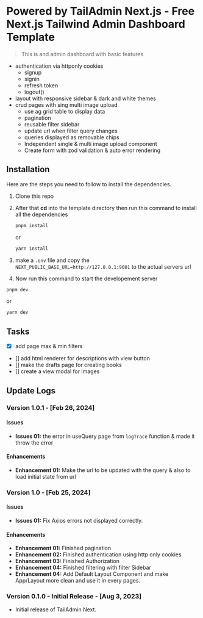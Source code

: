 # Powered by TailAdmin Next.js - Free Next.js Tailwind Admin Dashboard Template

> This is and admin dashboard with basic features
- authentication via httponly cookies
  - signup
  - signin
  - refresh token
  - logout()
- layout with responsive sidebar & dark and white themes
- crud pages with sing multi image upload
  - use ag grid table to display data
  - pagination
  - reusable filter sidebar
  - update url when filter query changes
  - queries displayed as removable chips
  - Independent single & multi image upload component
  - Create form with zod validation & auto error rendering

## Installation

Here are the steps you need to follow to install the dependencies.

1. Clone this repo

2. After that **cd** into the template directory then run this command to install all the dependencies

    ```bash
    pnpm install
    ```
    or
    
    ```bash
    yarn install
    ```
3. make a `.env` file and copy the `NEXT_PUBLIC_BASE_URL=http://127.0.0.1:9001` to the actual servers url
4. Now run this command to start the developement server


```bash
pnpm dev
```

or

```bash
yarn dev
```

## Tasks


- [x] add page max & min filters
- [] add html renderer for descriptions with view button
- [] make the drafts page for creating books
- [] create a view modal for images



## Update Logs

### Version 1.0.1 - [Feb 26, 2024]

#### Issues
- **Issues 01:** the error in useQuery page from `logTrace` function & made it throw the error
#### Enhancements
- **Enhancement 01:** Make the url to be updated with the query & also to load initial state from url

### Version 1.0 - [Feb 25, 2024]

#### Issues
- **Issues 01:** Fix Axios errors not displayed correctly.
#### Enhancements
- **Enhancement 01:** Finished pagination
- **Enhancement 02:** Finished authentication using http only cookies
- **Enhancement 03:** Finished Authorization
- **Enhancement 04:** Finished filtering with filter Sidebar
- **Enhancement 04:** Add Default Layout Component and make App/Layout more clean and use it in every pages.

### Version 0.1.0 - Initial Release - [Aug 3, 2023]

- Initial release of TailAdmin Next.
